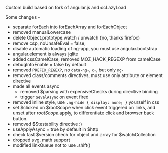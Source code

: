 Custom build based on fork of angular.js and ocLazyLoad

Some changes -
- separate forEach into forEachArray and forEachObject
- removed manualLowercase
- delete Object.prototype.watch / unwatch (no, thanks firefox)
- remove csp, noUnsafeEval = false;
- disable automatic loading of ng-app, you must use angular.bootstrap
- angular.element is always jqlite
- added cssCamelCase, removed MOZ_HACK_REGEXP from camelCase
- debugInfoEnable = false by default
- removed `PREFIX_REGEXP`, no `data-ng-`, `x-`, but only `ng-`
- removed class/comments directives, must use only attribute or element directive
- made all events async
  - removed $parsing with expensiveChecks during directive binding
  - trigger `$evalAsync` on event fired
- removed inline style, use `.ng-hide { display: none; }` yourself in css
- set $clicked on $rootScope when click event triggered on links, and unset after $rootScope.$apply,
to differentiate click and browser back button.
- removed $$testability directive :)
- useApplyAsync = true by default in $http
- check fast $version check for object and array for $watchCollection
- dropped svg, math support
- modified linkQueue not to use .shift()
